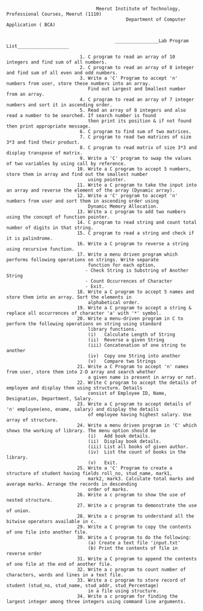                                      Meerut Institute of Technology, Professional Courses, Meerut (1110) 
                                                Department of Computer Application ( BCA)
                                                

                                            ________________Lab Program List___________________
                                            
                               1. C program to read an array of 10 integers and find sum of all numbers. 
                               2. C program to read an array of 8 integer and find sum of all even and odd numbers. 
                               3. Write a 'C' Program to accept 'n' numbers from user, store these numbers into an array.
                                  Find out Largest and Smallest number from an array. 
                               4. C program to read an array of 7 integer numbers and sort it in ascending order. 
                               5. Read an array of 8 integers and also read a number to be searched. If search number is found 
                                  then print its position & if not found then print appropriate message. 
                               6. C program to find sum of two matrices. 
                               7. C program to read two matrices of size 3*3 and find their product. 
                               8. C program to read matrix of size 3*3 and display transpose of matrix. 
                               9. Write a 'C' program to swap the values of two variables by using call by reference. 
                              10. Write a C program to accept 5 numbers, store them in array and find out the smallest number 
                                  using pointer. 
                              11. Write a C program to take the input into an array and reverse the element of the array (Dynamic array). 
                              12. Write a 'C' program to accept 'n' numbers from user and sort them in ascending order using 
                                  Dynamic Memory Allocation. 
                              13. Write a c program to add two numbers using the concept of function pointer. 
                              14. C program to read string and count total number of digits in that string. 
                              15. C program to read a string and check if it is palindrome. 
                              16. Write a C program to reverse a string using recursive function. 
                              17. Write a menu driven program which performs following operations on strings. Write separate 
                                  function for each option, 
                                 - Check String is Substring of Another String 
                                 - Count Occurrences of Character 
                                 - Exit. 
                              18. Write a C program to accept 5 names and store them into an array. Sort the elements in 
                                  alphabetical order. 
                              19. Write a C program to accept a string & replace all occurrences of character 'a' with '*' symbol. 
                              20. Write a menu-driven program in C to perform the following operations on string using standard 
                                  library functions. 
                                  (i)   Calculate Length of String 
                                  (ii)  Reverse a given String 
                                  (iii) Concatenation of one string to another 
                                  (iv)  Copy one String into another 
                                  (v)   Compare two Strings 
                              21. Write a C Program to accept 'n' names from user, store them into 2-D array and search whether 
                                  a given name is present in array or not. 
                              22. Write C program to accept the details of employee and display them using structure. Details 
                                  consist of Employee ID, Name, Designation, Department, Salary. 
                              23. Write a C program to accept details of 'n' employee(eno, ename, salary) and display the details 
                                  of employee having highest salary. Use array of structure. 
                              24. Write a menu driven program in 'C' which shows the working of library. The menu option should be 
                                  (i)   Add book details. 
                                  (ii)  Display book details. 
                                  (iii) List all books of given author. 
                                  (iv)  List the count of books in the library. 
                                  (v)   Exit. 
                              25. Write a 'C' Program to create a structure of student having fields roll_no, stud_name, mark1, 
                                  mark2, mark3. Calculate total marks and average marks. Arrange the records in descending 
                                  order of marks. 
                              26. Write a c program to show the use of nested structure. 
                              27. Write a c program to demonstrate the use of union. 
                              28. Write a c program to understand all the bitwise operators available in c. 
                              29. Write a C program to copy the contents of one file into another file. 
                              30. Write a C program to do the following: 
                                  (a) Create a text file 'input.txt' 
                                  (b) Print the contents of file in reverse order 
                              31. Write a C program to append the contents of one file at the end of another file. 
                              32. Write a c program to count number of characters, words and lines in a text file. 
                              33. Write a c program to store record of student (stud_no, stud_name, stud_addr, stud_Percentage) 
                                  in a file using structure. 
                              34. Write a c program for finding the largest integer among three integers using command line arguments. 
